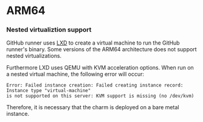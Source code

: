# ARM64

### Nested virtualiztion support

GitHub runner uses [LXD](https://github.com/canonical/lxd) to create a virtual machine to run the 
GitHub runner's binary. Some versions of the ARM64 architecture does not support nested 
virtualizations. 

Furthermore LXD uses QEMU with KVM acceleration options. When run on a nested virtual machine, 
the following error will occur:
```
Error: Failed instance creation: Failed creating instance record: Instance type "virtual-machine"
is not supported on this server: KVM support is missing (no /dev/kvm)
```

Therefore, it is necessary that the charm is deployed on a bare metal instance.
